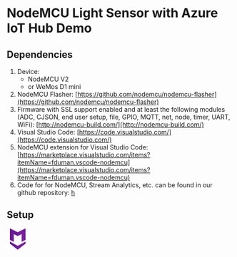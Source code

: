 # NodeMCU Light Sensor with Azure IoT Hub Demo

## Dependencies
1. Device:
    * NodeMCU V2
    * or WeMos D1 mini
2. NodeMCU Flasher: [https://github.com/nodemcu/nodemcu-flasher](https://github.com/nodemcu/nodemcu-flasher)
3. Firmware with SSL support enabled and at least the following modules (ADC, CJSON, end user setup, file, GPIO, MQTT, net, node, timer, UART, WiFi):  [http://nodemcu-build.com/](http://nodemcu-build.com/)
4. Visual Studio Code: [https://code.visualstudio.com/](https://code.visualstudio.com/)
5. NodeMCU extension for Visual Studio Code: [https://marketplace.visualstudio.com/items?itemName=fduman.vscode-nodemcu](https://marketplace.visualstudio.com/items?itemName=fduman.vscode-nodemcu)
6. Code for for NodeMCU, Stream Analytics, etc. can be found in our github repository: [h]()


## Setup






![alt text](https://github.com/adam-p/markdown-here/raw/master/src/common/images/icon48.png "Logo Title Text 1")



